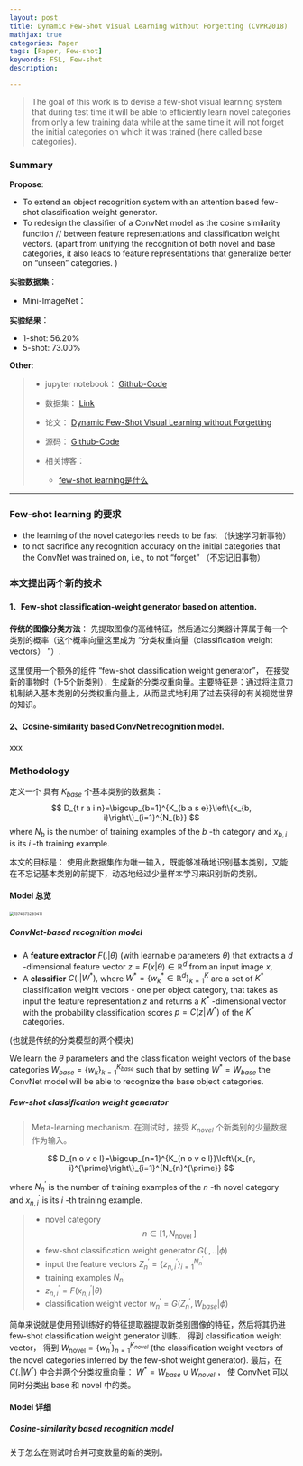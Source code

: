 ```yaml
---
layout: post
title: Dynamic Few-Shot Visual Learning without Forgetting (CVPR2018)
mathjax: true
categories: Paper
tags: [Paper, Few-shot]
keywords: FSL, Few-shot
description: 

---
```


> The goal of this work is to devise a few-shot visual learning system that during test time it will be able to efﬁciently learn novel categories from only a few training data while at the same time it will not forget the initial categories on which it was trained (here called base categories).
>



### Summary

**Propose**: 

- To extend an object recognition system with an attention based few-shot classiﬁcation weight generator.
- To redesign the classiﬁer of a ConvNet model as the cosine similarity function // between feature representations and classiﬁcation weight vectors. (apart from unifying the recognition of both novel and base categories, it also leads to feature representations that generalize better on “unseen” categories. )

**实验数据集**：  

- Mini-ImageNet： 

**实验结果**：

- 1-shot: 56.20%
- 5-shot: 73.00%

**Other**: 

> - jupyter notebook： [Github-Code](https://github.com/HX-idiot/Dynamic-Few-Shot-Visual-Learning-without-Forgetting)  
>
> - 数据集： [Link](https://mega.nz/#!rx0wGQyS!96sFlAr6yyv-9QQPCm5OBFbOm4XSD0t-HlmGaT5GaiE)  
> - 论文： [Dynamic Few-Shot Visual Learning without Forgetting](https://arxiv.org/pdf/1804.09458.pdf)  
> - 源码： [Github-Code](https://github.com/gidariss/FewShotWithoutForgetting)
> - 相关博客：
>   -  [few-shot learning是什么](https://blog.csdn.net/xhw205/article/details/79491649 )

---

### Few-shot learning 的要求

- the learning of the novel categories needs to be fast （快速学习新事物）
- to not sacriﬁce any recognition accuracy on the initial categories that the ConvNet was trained on, i.e., to not “forget”  （不忘记旧事物）

### 本文提出两个新的技术

#### 1、Few-shot classiﬁcation-weight generator based on attention.

**传统的图像分类方法**： 先提取图像的高维特征，然后通过分类器计算属于每一个类别的概率（这个概率向量这里成为 “分类权重向量（classiﬁcation weight vectors） ”）.  

这里使用一个额外的组件 “few-shot classiﬁcation weight generator”， 在接受新的事物时（1-5个新类别），生成新的分类权重向量。主要特征是：通过将注意力机制纳入基本类别的分类权重向量上，从而显式地利用了过去获得的有关视觉世界的知识。

#### 2、Cosine-similarity based ConvNet recognition model.

xxx



### Methodology

定义一个 具有 $K_{base}$ 个基本类别的数据集：  
$$
D_{t r a i n}=\bigcup_{b=1}^{K_{b a s e}}\left\{x_{b, i}\right\}_{i=1}^{N_{b}}
$$
where $N_{b}$ is the number of training examples of the $b$ -th category and $x_{b, i}$ is its $i$ -th training example. 

本文的目标是： 使用此数据集作为唯一输入，既能够准确地识别基本类别，又能在不忘记基本类别的前提下，动态地经过少量样本学习来识别新的类别。

#### Model 总览

<img src="https://raw.githubusercontent.com/huangtao36/huangtao36.github.io/master/_posts/2019-11-24-FSL/assets/1574575285411.png" alt="1574575285411" style="zoom:50%;" />

##### ConvNet-based recognition model

- A **feature extractor** $F(.| \theta)$ (with learnable parameters  $\theta)$ that extracts a $d$ -dimensional feature vector $z=F(x | \theta) \in \mathbb{R}^{d}$ from an input image $x,$ 
- A **classifier** $C\left(. | W^{*}\right),$ where $W^{*}=\left\{w_{k}^{*} \in \mathbb{R}^{d}\right\}_{k=1}^{K}$ are a set of $K^{*}$ classification weight vectors - one  per object category, that takes as input the feature representation $z$ and returns a $K^{*}$ -dimensional vector with the probability classification scores $p=C\left(z | W^{*}\right)$ of the $K^{*}$ categories. 

(也就是传统的分类模型的两个模块)

We learn the $\theta$ parameters and the classification weight vectors of the base categories $W_{base}=\left\{w_{k}\right\}_{k=1}^{K_{base}}$ such that by setting $W^{*}=W_{base}$  the ConvNet model will be able to recognize the base object categories.

#####  Few-shot classiﬁcation weight generator

>  Meta-learning mechanism. 在测试时，接受 $K_{novel}$ 个新类别的少量数据作为输入。

$$
D_{n o v e l}=\bigcup_{n=1}^{K_{n o v e l}}\left\{x_{n, i}^{\prime}\right\}_{i=1}^{N_{n}^{\prime}}
$$

where $N_{n}^{\prime}$ is the number of training examples of the $n$ -th novel category and $x_{n, i}^{\prime}$ is its $i$ -th training example.

> - novel category  $$n \in\left[1, N_{\text {novel }}\right]$$
> - few-shot classiﬁcation weight generator  $G(., . . | \phi)$
> - input the feature vectors  $Z_{n}^{\prime}=\left\{z_{n, i}^{\prime}\right\}_{i=1}^{N_{n}^{\prime}}$
> - training examples $N_{n}^{\prime}$
> - $z_{n, i}^{\prime}=F\left(x_{n, i}^{\prime} | \theta\right)$ 
> - classiﬁcation weight vector  $w_{n}^{\prime}=G\left(Z_{n}^{\prime}, W_{b a s e} | \phi\right)$  

简单来说就是使用预训练好的特征提取器提取新类别图像的特征，然后将其扔进 few-shot classiﬁcation weight generator 训练， 得到 classiﬁcation weight vector， 得到 $W_{\text {novel}}=\left\{w_{n}^{\prime}\right\}_{n=1}^{K_{n o v e l}}$ (the classiﬁcation weight vectors of the novel categories inferred by the few-shot weight generator).  最后，在 $C\left(. | W^{*}\right)$ 中合并两个分类权重向量： $W^{*}=W_{b a s e} \cup W_{n o v e l}$ ， 使 ConvNet 可以同时分类出 base 和 novel 中的类。



#### Model 详细

##### Cosine-similarity based recognition model

关于怎么在测试时合并可变数量的新的类别。













